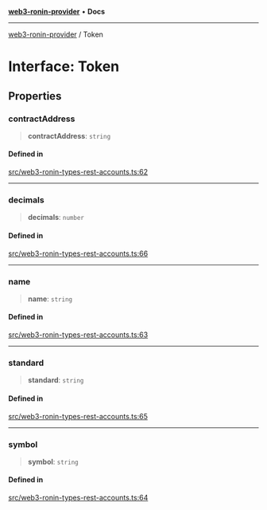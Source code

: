 [**web3-ronin-provider**](../README.md) • **Docs**

***

[web3-ronin-provider](../globals.md) / Token

# Interface: Token

## Properties

### contractAddress

> **contractAddress**: `string`

#### Defined in

[src/web3-ronin-types-rest-accounts.ts:62](https://github.com/chuacw/web3-ronin-provider/blob/5334d3e4a39d6911ce4028a880b09b3429564837/src/web3-ronin-types-rest-accounts.ts#L62)

***

### decimals

> **decimals**: `number`

#### Defined in

[src/web3-ronin-types-rest-accounts.ts:66](https://github.com/chuacw/web3-ronin-provider/blob/5334d3e4a39d6911ce4028a880b09b3429564837/src/web3-ronin-types-rest-accounts.ts#L66)

***

### name

> **name**: `string`

#### Defined in

[src/web3-ronin-types-rest-accounts.ts:63](https://github.com/chuacw/web3-ronin-provider/blob/5334d3e4a39d6911ce4028a880b09b3429564837/src/web3-ronin-types-rest-accounts.ts#L63)

***

### standard

> **standard**: `string`

#### Defined in

[src/web3-ronin-types-rest-accounts.ts:65](https://github.com/chuacw/web3-ronin-provider/blob/5334d3e4a39d6911ce4028a880b09b3429564837/src/web3-ronin-types-rest-accounts.ts#L65)

***

### symbol

> **symbol**: `string`

#### Defined in

[src/web3-ronin-types-rest-accounts.ts:64](https://github.com/chuacw/web3-ronin-provider/blob/5334d3e4a39d6911ce4028a880b09b3429564837/src/web3-ronin-types-rest-accounts.ts#L64)
